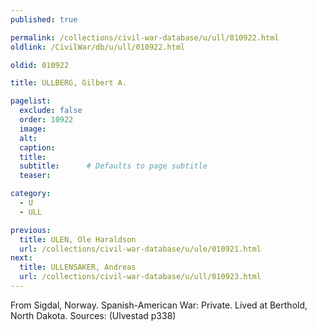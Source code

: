 ```yaml
---
published: true

permalink: /collections/civil-war-database/u/ull/010922.html
oldlink: /CivilWar/db/u/ull/010922.html

oldid: 010922

title: ULLBERG, Gilbert A.

pagelist:
  exclude: false
  order: 10922
  image: 
  alt:
  caption:
  title:
  subtitle:      # Defaults to page subtitle
  teaser:

category: 
  - U 
  - ULL

previous:
  title: ULEN, Ole Haraldson
  url: /collections/civil-war-database/u/ule/010921.html  
next:
  title: ULLENSAKER, Andreas
  url: /collections/civil-war-database/u/ull/010923.html   
---
```

From Sigdal, Norway. Spanish-American War: Private. Lived at Berthold, North Dakota. Sources: (Ulvestad p338)